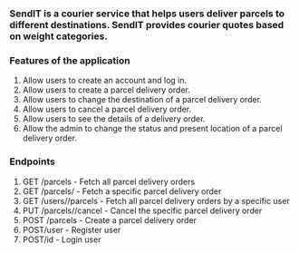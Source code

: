 
### SendIT is a courier service that helps users deliver parcels to different destinations. SendIT provides courier quotes based on weight categories. <br/>

### Features of the application <br/>
1. Allow users to create an account and log in.  <br/>
2. Allow users to create a parcel delivery order.  <br/>
3. Allow users to change the destination of a parcel delivery order. <br/>
4. Allow users to cancel a parcel delivery order. <br/>
5. Allow users to see the details of a delivery order.  <br/>
6. Allow the admin to change the status and present location of a parcel delivery order.  <br/>
### Endpoints
1. GET /parcels - Fetch all parcel delivery orders <br/>  
2. GET /parcels/<parcelId> - Fetch a specific parcel delivery order<br/>
3. GET /users/<userId>/parcels - Fetch all parcel delivery orders by a
specific user <br/>
4. PUT /parcels/<parcelId>/cancel - Cancel the specific parcel delivery order <br/>
5. POST /parcels - Create a parcel delivery order<br/>
6. POST/user - Register user <br/>
7. POST/id - Login user<br/>
